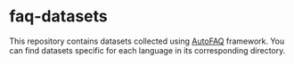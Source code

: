 # faq-datasets
This repository contains datasets collected using [AutoFAQ](https://github.com/AminRezaei0x443/auto-faq) framework. You can find datasets specific for each language in its corresponding directory.
